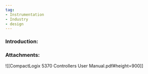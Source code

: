 ```yaml
---
tag: 
- Instrumentation
- Industry
- design
---
```



### Introduction:




### Attachments:

![[CompactLogix 5370 Controllers User Manual.pdf#height=900]]